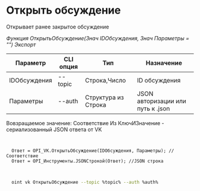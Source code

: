 ﻿---
sidebar_position: 3
---

# Открыть обсуждение
 Открывает ранее закрытое обсуждение


*Функция ОткрытьОбсуждение(Знач IDОбсуждения, Знач Параметры = "") Экспорт*

  | Параметр | CLI опция | Тип | Назначение |
  |-|-|-|-|
  | IDОбсуждения | --topic | Строка,Число | ID обсуждения |
  | Параметры | --auth | Структура из Строка | JSON авторизации или путь к .json |

  
  Вовзращаемое значение:   Соответствие Из КлючИЗначение - сериализованный JSON ответа от VK

```bsl title="Пример кода"
	

  Ответ = OPI_VK.ОткрытьОбсуждение(IDОбсуждения, Параметры); //Соответствие
  Ответ = OPI_Инструменты.JSONСтрокой(Ответ); //JSON строка
	
```

```sh title="Пример команд CLI"
    
  oint vk ОткрытьОбсуждение --topic %topic% --auth %auth%

```


```json title="Результат"



```
